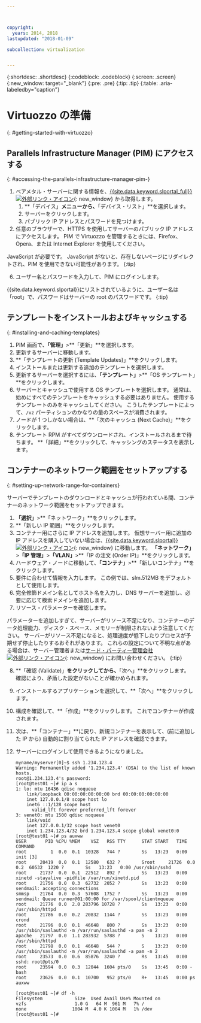 ```yaml
---



copyright:
  years: 2014, 2018
lastupdated: "2018-01-09"

subcollection: virtualization


---
```


{:shortdesc: .shortdesc}
{:codeblock: .codeblock}
{:screen: .screen}
{:new_window: target="_blank"}
{:pre: .pre}
{:tip: .tip}
{:table: .aria-labeledby="caption"}

# Virtuozzo の準備
{: #getting-started-with-virtuozzo}

## Parallels Infrastructure Manager (PIM) にアクセスする
{: #accessing-the-parallels-infrastructure-manager-pim-}

1. ベアメタル・サーバーに関する情報を、[{{site.data.keyword.slportal_full}} ![外部リンク・アイコン](../../icons/launch-glyph.svg "外部リンク・アイコン")](https://control.softlayer.com/){: new_window} から取得します。
    1. **「デバイス」**メニューから、**「デバイス・リスト」**を選択します。
    2. サーバーをクリックします。
    3. パブリック IP アドレスとパスワードを見つけます。
5. 任意のブラウザーで、HTTPS を使用してサーバーのパブリック IP アドレスにアクセスします。 PIM で Virtuozzo を管理するときには、Firefox、Opera、または Internet Explorer を使用してください。

JavaScript が必要です。 JavaScript がないと、存在しないページにリダイレクトされ、PIM を使用できない可能性があります。
{:tip}

6. ユーザー名とパスワードを入力して、PIM にログインします。

{{site.data.keyword.slportal}}にリストされているように、ユーザー名は「root」で、パスワードはサーバーの root のパスワードです。
{:tip}

## テンプレートをインストールおよびキャッシュする
{: #installing-and-caching-templates}

1. PIM 画面で、**「管理」**>**「更新」**を選択します。
2. 更新するサーバーに移動します。
3. **「テンプレートの更新 (Template Updates)」**をクリックします。
4. インストールまたは更新する追加のテンプレートを選択します。
5. 更新するサーバーを選択するには、**「テンプレート」**>**「OS テンプレート」**をクリックします。
6. サーバーとキャッシュで使用する OS テンプレートを選択します。 通常は、始めにすべてのテンプレートをキャッシュする必要はありません。 使用するテンプレートのみをキャッシュしてください。 こうしたテンプレートによって、`/vz` パーティションのかなりの量のスペースが消費されます。
7. ノードが 1 つしかない場合は、**「次のキャッシュ (Next Cache)」**をクリックします。
8. テンプレート RPM がすべてダウンロードされ、インストールされるまで待ちます。 **「詳細」**をクリックして、キャッシングのステータスを表示します。

## コンテナーのネットワーク範囲をセットアップする
{: #setting-up-network-range-for-containers}

サーバーでテンプレートのダウンロードとキャッシュが行われている間、コンテナーのネットワーク範囲をセットアップできます。

1. **「選択」**>**「ネットワーク」**をクリックします。
2. **「新しい IP 範囲」**をクリックします。
3. コンテナー用にさらに IP アドレスを追加します。 仮想サーバー用に追加の IP アドレスを購入していない場合は、[{{site.data.keyword.slportal}} ![外部リンク・アイコン](../../icons/launch-glyph.svg "外部リンク・アイコン")](https://control.softlayer.com/){: new_window} に移動します。 **「ネットワーク」**>**「IP 管理」**>**「VLAN」**>**「IP の注文 (Order IP)」**をクリックします。
4. ハードウェア・ノードに移動して、**「コンテナ」**>**「新しいコンテナ」**をクリックします。
5. 要件に合わせて情報を入力します。 この例では、slm.512MB をデフォルトとして使用します。
6. 完全修飾ドメイン名としてホスト名を入力し、DNS サーバーを追加し、必要に応じて検索ドメインを追加します。
7. リソース・パラメーターを確認します。

パラメーターを追加しすぎて、サーバーがリソース不足になり、コンテナーのデータ処理能力、ディスク・スペース、メモリーが制限されないよう注意してください。 サーバーがリソース不足になると、処理速度が低下したりプロセスが予期せず停止したりするおそれがあります。 これらの設定について不明な点がある場合は、サーバー管理者または[サード・パーティー管理会社 ![外部リンク・アイコン](../../icons/launch-glyph.svg "外部リンク・アイコン")](https://cloud.ibm.com/docs){: new_window} にお問い合わせください。
{:tip}

8. **「確認 (Validate)」**をクリックしてから、**「次へ」**をクリックします。 確認により、矛盾した設定がないことが確かめられます。
9. インストールするアプリケーションを選択して、**「次へ」**をクリックします。
10. 構成を確認して、**「作成」**をクリックします。 これでコンテナーが作成されます。
11. 次は、**「コンテナー」**に戻り、新規コンテナーを表示して、(前に追加した IP から) 自動的に割り当てられた IP アドレスを確認できます。
12. サーバーにログインして使用できるようになりました。

        myname/myserver[0]~$ ssh 1.234.123.4
        Warning: Permanently added '1.234.123.4' (DSA) to the list of known hosts.
        root@1.234.123.4's password:
        [root@test01 ~]# ip a s
        1: lo: mtu 16436 qdisc noqueue
            link/loopback 00:00:00:00:00:00 brd 00:00:00:00:00:00
            inet 127.0.0.1/8 scope host lo
            inet6 ::1/128 scope host
              valid_lft forever preferred_lft forever
        3: venet0: mtu 1500 qdisc noqueue
            link/void
            inet 127.0.0.1/32 scope host venet0
            inet 1.234.123.4/32 brd 1.234.123.4 scope global venet0:0
        [root@test01 ~]# ps auxww
        USER       PID %CPU %MEM    VSZ   RSS TTY      STAT START   TIME COMMAND
        root         1  0.0  0.1  10328   744 ?        Ss   13:23   0:00 init [3]
        root     20419  0.0  0.1  12580   632 ?        Sroot     21726  0.0  0.2  60532  1220 ?        Ss   13:23   0:00 /usr/sbin/sshd
        root     21737  0.0  0.1  22512   892 ?        Ss   13:23   0:00 xinetd -stayalive -pidfile /var/run/xinetd.pid
        root     21756  0.0  0.3  62732  2052 ?        Ss   13:23   0:00 sendmail: accepting connections
        smmsp    21764  0.0  0.3  57608  1752 ?        Ss   13:23   0:00 sendmail: Queue runner@01:00:00 for /var/spool/clientmqueue
        root     21776  0.0  2.0 283796 10728 ?        Ss   13:23   0:00 /usr/sbin/httpd
        root     21786  0.0  0.2  20832  1144 ?        Ss   13:23   0:00 crond
        root     21796  0.0  0.1  46648   800 ?        Ss   13:23   0:00 /usr/sbin/saslauthd -m /var/run/saslauthd -a pam -n 2
        apache   21797  0.0  1.1 283932  5788 ?        S    13:23   0:00 /usr/sbin/httpd
        root     21798  0.0  0.1  46648   544 ?        S    13:23   0:00 /usr/sbin/saslauthd -m /var/run/saslauthd -a pam -n 2
        root     23573  0.0  0.6  85876  3240 ?        Rs   13:45   0:00 sshd: root@pts/0
        root     23594  0.0  0.3  12044  1604 pts/0    Ss   13:45   0:00 -bash
        root     23626  0.0  0.1  10700   952 pts/0    R+   13:45   0:00 ps auxww

        [root@test01 ~]# df -h
        Filesystem            Size  Used Avail Use% Mounted on
        vzfs                  1.0 G   64 M  961 M   7% /
        none                 1004 M  4.0 K 1004 M   1% /dev
        [root@test01 ~]#
